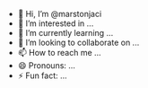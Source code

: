 - 👋 Hi, I’m @marstonjaci
- 👀 I’m interested in ...
- 🌱 I’m currently learning ...
- 💞️ I’m looking to collaborate on ...
- 📫 How to reach me ...
- 😄 Pronouns: ...
- ⚡ Fun fact: ...

<!---
marstonjaci/marstonjaci is a ✨ special ✨ repository because its `README.md` (this file) appears on your GitHub profile.
You can click the Preview link to take a look at your changes.
--->
